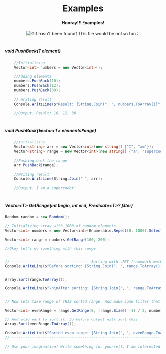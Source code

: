 

<h1 style="text-align: center">Examples</h1>

<div style="text-align: center">


<h4>Hooray!!! Examples!</h4>
<img src="https://media3.giphy.com/media/Ws6T5PN7wHv3cY8xy8/giphy.gif?cid=ecf05e472tz5pee4f3ahm050ucts9eh8wwx85lgimerb85bc&ep=v1_gifs_search&rid=giphy.gif&ct=g" alt="Gif hasn't been found( This file would be not so fun :|">
</div>

<h1></h1>

<h5 id="SinglePushBack">void PushBack(T element)</h5>

```csharp
    //Initializing
    Vector<int> numbers = new Vector<int>();
    
    //Adding elements
    numbers.PushBack(10);
    numbers.PushBack(12);
    numbers.PushBack(30);
    
    // Writing result
    Console.WriteLine($"Result: {String.Join(", ", numbers.ToArray()}")
    
    //Output: Result: 10, 12, 30
```
<h1></h1>
<h5 id="RangePushBack">void PushBack(Vector&lt;T&gt; elementsRange)</h5>

```csharp
    //Initializing
    Vector<string> arr = new Vector<int>(new string[] {"I", "am"});
    Vector<string> range = new Vector<int>(new string[] {"a", "supercoder!"})
    
    //Pushing back the range
    arr.PushBack(range);
    
    //Writing result
    Console.WriteLine(String.Join(" ", arr);
    
    //Output: I am a supercoder!
```
<h1></h1>
<h5 id="GetRange">Vector&lt;T&gt; GetRange(int begin, int end, Predicate&lt;T&gt;? filter)</h5>

```csharp
Random random = new Random();

// Initializing array with 1000 of random elements
Vector<int> numbers = new Vector<int>(Enumerable.Repeat(0, 1000).Select(i => random.Next(0, Int32.MaxValue)).ToArray());

Vector<int> range = numbers.GetRange(100, 200);

//Okay let's do something with this range


// ------------------------------------Sorting with .NET framework methods----------------------------------------------
Console.WriteLine($"Before sorting: {String.Join(", ", range.ToArray())}");


Array.Sort(range.ToArray());

Console.WriteLine($"\n\nAfter sorting: {String.Join(", ", range.ToArray())}");


// Now lets take range of THIS sorted range. And make some filter that number must be even.

Vector<int> evenRange = range.GetRange(0, (range.Size() -1) / 2, number => number % 2 == 0);

// And also want to sort it. So before output will sort this
Array.Sort(evenRange.ToArray());
    
Console.WriteLine($"Sorted even range: {String.Join(", ", evenRange.ToArray())}");
// ---------------------------------------------------------------------------------------------------------------------

// Use your imagination! Write something for yourself. I am interested in any realization of my Vector
```
